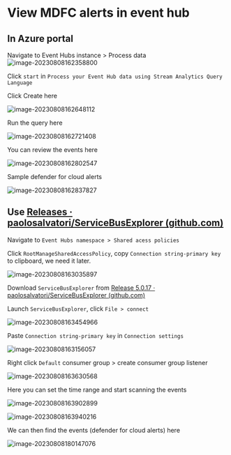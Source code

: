 # View MDFC alerts in event hub

## In Azure portal

Navigate to Event Hubs instance > Process data <br>![image-20230808162358800](https://guguimage.aceultraman.com/i/2023/08/08/quncfs-1.png)

Click `start` in `Process your Event Hub data using Stream Analytics Query Language` <br>

Click Create here <br>

![image-20230808162648112](https://guguimage.aceultraman.com/i/2023/08/08/qwd6tl-1.png)

Run the query here <br>

![image-20230808162721408](https://guguimage.aceultraman.com/i/2023/08/08/qwsug5-1.png)

You can review the events here <br>

![image-20230808162802547](https://guguimage.aceultraman.com/i/2023/08/08/qxa5rf-1.png)

Sample defender for cloud alerts <br>

![image-20230808162837827](https://guguimage.aceultraman.com/i/2023/08/08/qxhx27-1.png)

## Use [Releases · paolosalvatori/ServiceBusExplorer (github.com)](https://github.com/paolosalvatori/ServiceBusExplorer)

Navigate to `Event Hubs namespace > Shared acess policies` <br>

Click `RootManageSharedAccessPolicy`, copy `Connection string-primary key` to clipboard, we need it later.

![image-20230808163035897](https://guguimage.aceultraman.com/i/2023/08/08/qyo37t-1.png)

Download `ServiceBusExplorer` from [Release 5.0.17 · paolosalvatori/ServiceBusExplorer (github.com)](https://github.com/paolosalvatori/ServiceBusExplorer/releases/tag/5.0.17)

Launch `ServiceBusExplorer`, click `File > connect` <br>

![image-20230808163454966](https://guguimage.aceultraman.com/i/2023/08/08/r161wl-1.png)

Paste `Connection string-primary key` in `Connection settings`

![image-20230808163156057](https://guguimage.aceultraman.com/i/2023/08/08/qze3x3-1.png)

Right click `Default` consumer group > create consumer group listener

![image-20230808163630568](https://guguimage.aceultraman.com/i/2023/08/08/r27s4s-1.png)

Here you can set the time range and start scanning the events <br>

![image-20230808163902899](https://guguimage.aceultraman.com/i/2023/08/08/r3u1s2-1.png)

![image-20230808163940216](https://guguimage.aceultraman.com/i/2023/08/08/r428l1-1.png)

We can then find the events (defender for cloud alerts) here <br>

![image-20230808180147076](https://guguimage.aceultraman.com/i/2023/08/08/tsjy9k-1.png)
